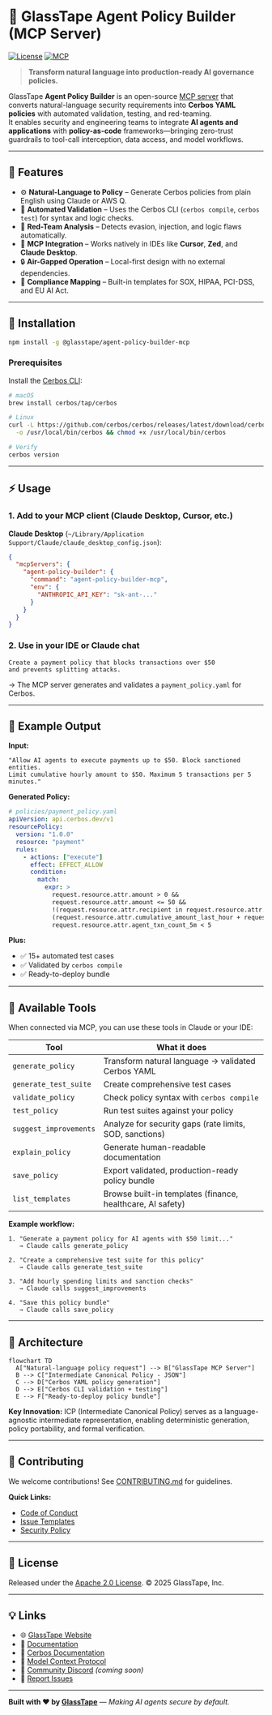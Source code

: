 # 🧩 GlassTape Agent Policy Builder (MCP Server)

[![License](https://img.shields.io/badge/License-Apache%202.0-blue.svg)](https://opensource.org/licenses/Apache-2.0)
[![MCP](https://img.shields.io/badge/MCP-Compatible-green.svg)](https://modelcontextprotocol.io)

> **Transform natural language into production-ready AI governance policies.**

GlassTape **Agent Policy Builder** is an open-source [MCP server](https://modelcontextprotocol.io) that converts natural-language security requirements into **Cerbos YAML policies** with automated validation, testing, and red-teaming.  
It enables security and engineering teams to integrate **AI agents and applications** with **policy-as-code** frameworks—bringing zero-trust guardrails to tool-call interception, data access, and model workflows.

---

## 🚀 Features

- ⚙️ **Natural-Language to Policy** – Generate Cerbos policies from plain English using Claude or AWS Q.
- 🧠 **Automated Validation** – Uses the Cerbos CLI (`cerbos compile`, `cerbos test`) for syntax and logic checks.
- 🧪 **Red-Team Analysis** – Detects evasion, injection, and logic flaws automatically.
- 🧩 **MCP Integration** – Works natively in IDEs like **Cursor**, **Zed**, and **Claude Desktop**.
- 🔒 **Air-Gapped Operation** – Local-first design with no external dependencies.
- 🧾 **Compliance Mapping** – Built-in templates for SOX, HIPAA, PCI-DSS, and EU AI Act.

---

## 🧰 Installation

```bash
npm install -g @glasstape/agent-policy-builder-mcp
````

### Prerequisites

Install the [Cerbos CLI](https://docs.cerbos.dev/cerbos/latest/installation):

```bash
# macOS
brew install cerbos/tap/cerbos

# Linux
curl -L https://github.com/cerbos/cerbos/releases/latest/download/cerbos_Linux_x86_64 \
  -o /usr/local/bin/cerbos && chmod +x /usr/local/bin/cerbos

# Verify
cerbos version
```

---

## ⚡ Usage

### 1. Add to your MCP client (Claude Desktop, Cursor, etc.)

**Claude Desktop** (`~/Library/Application Support/Claude/claude_desktop_config.json`):

```json
{
  "mcpServers": {
    "agent-policy-builder": {
      "command": "agent-policy-builder-mcp",
      "env": {
        "ANTHROPIC_API_KEY": "sk-ant-..."
      }
    }
  }
}
```

### 2. Use in your IDE or Claude chat

```
Create a payment policy that blocks transactions over $50
and prevents splitting attacks.
```

→ The MCP server generates and validates a `payment_policy.yaml` for Cerbos.

---

## 🧪 Example Output

**Input:**

```
"Allow AI agents to execute payments up to $50. Block sanctioned entities. 
Limit cumulative hourly amount to $50. Maximum 5 transactions per 5 minutes."
```

**Generated Policy:**

```yaml
# policies/payment_policy.yaml
apiVersion: api.cerbos.dev/v1
resourcePolicy:
  version: "1.0.0"
  resource: "payment"
  rules:
    - actions: ["execute"]
      effect: EFFECT_ALLOW
      condition:
        match:
          expr: >
            request.resource.attr.amount > 0 &&
            request.resource.attr.amount <= 50 &&
            !(request.resource.attr.recipient in request.resource.attr.sanctioned_entities) &&
            (request.resource.attr.cumulative_amount_last_hour + request.resource.attr.amount) <= 50 &&
            request.resource.attr.agent_txn_count_5m < 5
```

**Plus:**

* ✅ 15+ automated test cases
* ✅ Validated by `cerbos compile`
* ✅ Ready-to-deploy bundle

---

## 🧭 Available Tools

When connected via MCP, you can use these tools in Claude or your IDE:

| Tool                   | What it does                                               |
| ---------------------- | ---------------------------------------------------------- |
| `generate_policy`      | Transform natural language → validated Cerbos YAML         |
| `generate_test_suite`  | Create comprehensive test cases                            |
| `validate_policy`      | Check policy syntax with `cerbos compile`                  |
| `test_policy`          | Run test suites against your policy                        |
| `suggest_improvements` | Analyze for security gaps (rate limits, SOD, sanctions)    |
| `explain_policy`       | Generate human-readable documentation                      |
| `save_policy`          | Export validated, production-ready policy bundle           |
| `list_templates`       | Browse built-in templates (finance, healthcare, AI safety) |

**Example workflow:**

```
1. "Generate a payment policy for AI agents with $50 limit..."
   → Claude calls generate_policy
   
2. "Create a comprehensive test suite for this policy"
   → Claude calls generate_test_suite
   
3. "Add hourly spending limits and sanction checks"
   → Claude calls suggest_improvements
   
4. "Save this policy bundle"
   → Claude calls save_policy
```

---

## 🧱 Architecture

```mermaid
flowchart TD
  A["Natural-language policy request"] --> B["GlassTape MCP Server"]
  B --> C["Intermediate Canonical Policy - JSON"]
  C --> D["Cerbos YAML policy generation"]
  D --> E["Cerbos CLI validation + testing"]
  E --> F["Ready-to-deploy policy bundle"]
```

**Key Innovation:**
ICP (Intermediate Canonical Policy) serves as a language-agnostic intermediate representation, enabling deterministic generation, policy portability, and formal verification.

---

## 🤝 Contributing

We welcome contributions! See [CONTRIBUTING.md](CONTRIBUTING.md) for guidelines.

**Quick Links:**

* [Code of Conduct](CODE_OF_CONDUCT.md)
* [Issue Templates](.github/ISSUE_TEMPLATE/)
* [Security Policy](SECURITY.md)

---

## 🪪 License

Released under the [Apache 2.0 License](LICENSE).
© 2025 GlassTape, Inc.

---

## 💡 Links

* 🌐 [GlassTape Website](https://glasstape.ai)
* 📖 [Documentation](https://docs.glasstape.com/agent-policy-builder)
* 🧱 [Cerbos Documentation](https://docs.cerbos.dev)
* 🧩 [Model Context Protocol](https://modelcontextprotocol.io)
* 💬 [Community Discord](https://discord.gg/glasstape) *(coming soon)*
* 🐛 [Report Issues](https://github.com/glasstape/agent-policy-builder-mcp/issues)

---

**Built with ❤️ by [GlassTape](https://glasstape.ai)** — *Making AI agents secure by default.*
